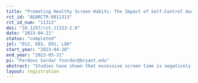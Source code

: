 ```yaml
---
title: "Promoting Healthy Screen Habits: The Impact of Self-Control Awareness on Commitment Device Adoption"
rct_id: "AEARCTR-0011313"
rct_id_num: "11313"
doi: "10.1257/rct.11313-2.0"
date: "2023-04-21"
status: "completed"
jel: "D12, D83, D91, L86"
start_year: "2023-04-20"
end_year: "2023-05-31"
pi: "Ferdous Sardar fsardar@bryant.edu"
abstract: "Studies have shown that excessive screen time is negatively associated with physical and mental health and academic performance. While most individuals have access to soft commitment devices designed to help regulate screen time, these tools are often underutilized. This study aims to investigate the effect of raising awareness of self-control issues on the adoption of commitment devices and subsequent changes in screen behavior, academic performance, and overall wellbeing of college students. Participants will be randomly assigned for one of two treatment group: the first group will receive an email encouraging the use of soft commitment devices to reduce screen time, while the second group will receive the same email with additional information about self-control problems. Using a combination of survey and administrative data, the study will assess the impact of these interventions on screen behavior and related outcomes."
layout: registration
---
```


